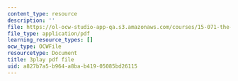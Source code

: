 ```yaml
---
content_type: resource
description: ''
file: https://ol-ocw-studio-app-qa.s3.amazonaws.com/courses/15-071-the-analytics-edge-spring-2017/a827b7a5b964a8bab41905085bd26115_FYXIRXnQ8Fc.pdf
file_type: application/pdf
learning_resource_types: []
ocw_type: OCWFile
resourcetype: Document
title: 3play pdf file
uid: a827b7a5-b964-a8ba-b419-05085bd26115
---
```

